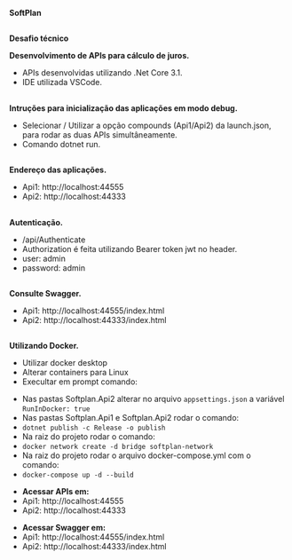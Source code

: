 <div class="Box-body">

<article class="markdown-body entry-content p-5" itemprop="text"><p><strong>SoftPlan</strong></p>

<h1></h1>
          
<p><strong>Desafio técnico</strong></p>
<p><strong>Desenvolvimento de APIs para cálculo de juros.</strong></p>
<ul>
<li>APIs desenvolvidas utilizando .Net Core 3.1.</li>
<li>IDE utilizada VSCode.</li>
</ul>

<h1></h1>

<p><strong>Intruções para inicialização das aplicações em modo debug.</strong></p>
<ul>
<li>Selecionar / Utilizar a opção compounds (Api1/Api2) da launch.json, para rodar as duas APIs simultâneamente.</li>
<li>Comando dotnet run.</li>
</ul>

<h1></h1>

<p><strong>Endereço das aplicações.</strong></p>
<ul>
<li>Api1: http://localhost:44555</li>
<li>Api2: http://localhost:44333</li>
</ul>

<h1></h1>

<p><strong>Autenticação.</strong></p>
<ul>       
<li>/api/Authenticate</li>
<li>Authorization é feita utilizando Bearer token jwt no header.</li>  
<li>user: admin</li>
<li>password: admin</li>         
</ul>

<h1></h1>

<p><strong>Consulte Swagger.</strong></p>
<ul>
<li>Api1: http://localhost:44555/index.html</li>
<li>Api2: http://localhost:44333/index.html</li>
</ul>

<h1></h1>

<p><strong>Utilizando Docker.</strong></p>
<ul>
<li>Utilizar docker desktop</li>
<li>Alterar containers para Linux</li>
<li>Execultar em prompt comando:</li>
</ul>

<ul>
<li>Nas pastas Softplan.Api2 alterar no arquivo <code>appsettings.json</code> a variável <code>RunInDocker: true</code></li>
<li>Nas pastas Softplan.Api1 e Softplan.Api2 rodar o comando:</li>
<li><code>dotnet publish -c Release -o publish</code></li>
<li>Na raiz do projeto rodar o comando:</li>
<li><code>docker network create -d bridge softplan-network</code></li>         
<li>Na raiz do projeto rodar o arquivo docker-compose.yml com o comando:</li>
<li><code>docker-compose up -d --build</code></li>
</ul>

<ul>
<li><strong>Acessar APIs em:</strong></li>
<li>Api1: http://localhost:44555</li>
<li>Api2: http://localhost:44333</li>
</ul>

<ul>
<li><strong>Acessar Swagger em:</strong></li>
<li>Api1: http://localhost:44555/index.html</li>
<li>Api2: http://localhost:44333/index.html</li>
</ul>

</div>          
